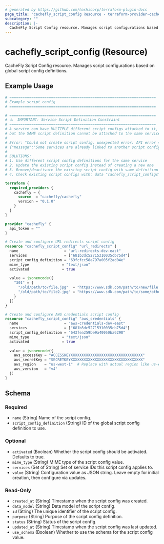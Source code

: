 ```yaml
---
# generated by https://github.com/hashicorp/terraform-plugin-docs
page_title: "cachefly_script_config Resource - terraform-provider-cachefly"
subcategory: ""
description: |-
  CacheFly Script Config resource. Manages script configurations based on global script config definitions.
---
```


# cachefly_script_config (Resource)

CacheFly Script Config resource. Manages script configurations based on global script config definitions.

## Example Usage

```terraform
# ===================================================================
# Example script config 
# ===================================================================

# ===================================================================
# ⚠️  IMPORTANT: Service Script Definition Constraint
# ===================================================================
# A service can have MULTIPLE different script configs attached to it,
# but the SAME script definition cannot be attached to the same service twice.
#
# Error: "Could not create script config, unexpected error: API error 400: 
# {"message":"Some services are already linked to another script config: 681b3dc52715310035cb75d4."}"
#
# SOLUTIONS:
# 1. Use different script config definitions for the same service
# 2. Update the existing script config instead of creating a new one
# 3. Remove/deactivate the existing script config with same definition first
# 4. Check existing script configs with: data "cachefly_script_configs" "existing" {}

terraform {
  required_providers {
    cachefly = {
      source  = "cachefly/cachefly" 
      version = "0.1.0"
    }
  }
}

provider "cachefly" {
  api_token = ""
}

# Create and configure URL redirects script config 
resource "cachefly_script_config" "url_redirects" {
  name                     = "url-redirects-dev-east"
  services                 = ["681b3dc52715310035cb75d4"]
  script_config_definition = "63fcfcc58a797a005f2ad04e"
  mime_type               = "text/json"
  activated               = true  
  
  value = jsonencode({
    "301" = {
      "/old/path/to/file.jpg"  = "https://www.sdk.com/path/to/new/file.jpg"
      "/old/path/to/file2.jpg" = "https://www.sdk.com/path/to/some/other/file.jpg"
    }
  })
}

# Create and configure AWS credentials script config
resource "cachefly_script_config" "aws_credentials" {
  name                     = "aws-credentials-dev-east"
  services                 = ["681b3dc52715310035cb75d4"]  
  script_config_definition = "643fea259be9a40060ba6298"
  mime_type               = "text/json"
  activated               = true
  
  value = jsonencode({
    aws_accessKey = "ACCESSKEYXXXXXXXXXXXXXXXXXXXXXXXXXXXXXXXXX"
    aws_secretKey = "SECRETKEYXXXXXXXXXXXXXXXXXXXXXXXXXXXXXXXXX"
    aws_region    = "us-west-1"  # Replace with actual region like us-east-1, us-west-2, etc.
    aws_version   = "v4"
  })
}
```

<!-- schema generated by tfplugindocs -->
## Schema

### Required

- `name` (String) Name of the script config.
- `script_config_definition` (String) ID of the global script config definition to use.

### Optional

- `activated` (Boolean) Whether the script config should be activated. Defaults to true.
- `mime_type` (String) MIME type of the script config value.
- `services` (Set of String) Set of service IDs this script config applies to.
- `value` (String) Configuration value as JSON string. Leave empty for initial creation, then configure via updates.

### Read-Only

- `created_at` (String) Timestamp when the script config was created.
- `data_model` (String) Data model of the script config.
- `id` (String) The unique identifier of the script config.
- `purpose` (String) Purpose of the script config definition.
- `status` (String) Status of the script config.
- `updated_at` (String) Timestamp when the script config was last updated.
- `use_schema` (Boolean) Whether to use the schema for the script config value.
